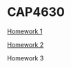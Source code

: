 # CAP4630

<a href="https://github.com/arijdavis/CAP4630/tree/master/Hw1">Homework 1</a>

<a href="https://github.com/arijdavis/CAP4630/tree/master/Hw2">Homework 2</a>


Homework 3
